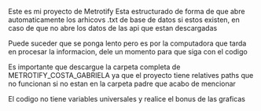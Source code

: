 Este es mi proyecto de Metrotify
Esta estructurado de forma de que abre automaticamente los arhicovs .txt de base de datos si estos existen,
en caso de que no abre los datos de las api que estan descargadas

Puede suceder que se ponga lento pero es por la computadora que tarda en procesar la informacion, dele un momento para que siga con el codigo

Es importante que descargue la carpeta completa de METROTIFY_COSTA_GABRIELA ya que el proyecto tiene relatives paths que no funcionan si no estan en la carpeta padre que acabo de mencionar

El codigo no tiene variables universales y realice el bonus de las graficas
